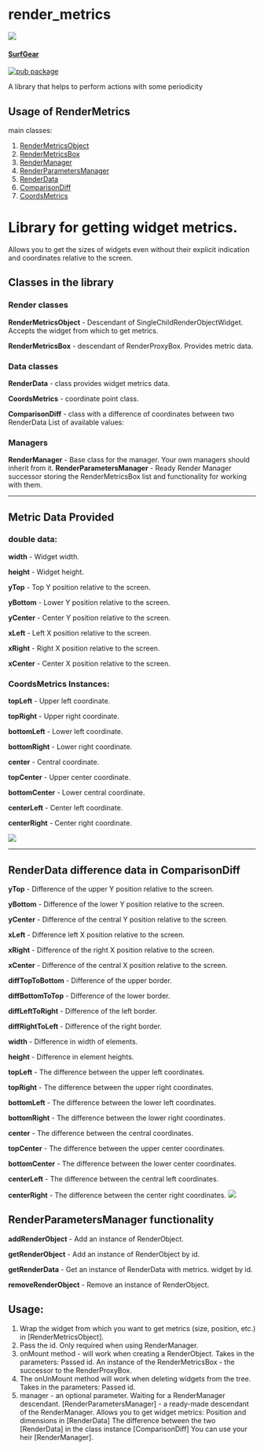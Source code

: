 # render_metrics

![](logo.png)

#### [SurfGear](https://github.com/surfstudio/SurfGear)
[![pub package](https://img.shields.io/pub/v/render_metrics?label=render_metrics)](https://pub.dev/packages/render_metrics)

A library that helps to perform actions with some periodicity
## Usage of RenderMetrics

main classes:

1. [RenderMetricsObject](./lib/src/render/render_metrics.dart)
2. [RenderMetricsBox](./lib/src/render/render_metrics.dart)
3. [RenderManager](./lib/src/manager/render_manager.dart)
4. [RenderParametersManager](./lib/src/manager/render_parameters_manager.dart)
5. [RenderData](./lib/src/data/render_data.dart)
6. [ComparisonDiff](./lib/src/data/comparison_diff.dart)
7. [CoordsMetrics](./lib/src/data/coords_metrics.dart)

# Library for getting widget metrics.

Allows you to get the sizes of widgets even without their explicit indication and coordinates relative to the screen.

## Classes in the library

### Render classes
**RenderMetricsObject** - Descendant of SingleChildRenderObjectWidget. Accepts the widget from which to get metrics.

**RenderMetricsBox** - descendant of RenderProxyBox. Provides metric data.

### Data classes
**RenderData** - class provides widget metrics data.

**CoordsMetrics** - coordinate point class.

**ComparisonDiff** - class with a difference of coordinates between two RenderData
List of available values:

### Managers
**RenderManager** - Base class for the manager. Your own managers should inherit from it.
**RenderParametersManager** - Ready Render Manager successor storing the RenderMetricsBox list and functionality for working with them.
____

## Metric Data Provided

### double data:
**width** - Widget width.

**height** - Widget height.

**yTop** - Top Y position relative to the screen.

**yBottom** - Lower Y position relative to the screen.

**yCenter** - Center Y position relative to the screen.

**xLeft** - Left X position relative to the screen.

**xRight** - Right X position relative to the screen.

**xCenter** - Center X position relative to the screen.

### CoordsMetrics Instances:
**topLeft** - Upper left coordinate.

**topRight** - Upper right coordinate.

**bottomLeft** - Lower left coordinate.

**bottomRight** - Lower right coordinate.

**center** - Central coordinate.

**topCenter** - Upper center coordinate.

**bottomCenter** - Lower central coordinate.

**centerLeft** - Center left coordinate.

**centerRight** - Center right coordinate.

![](metrics_image.jpg)
____

## RenderData difference data in ComparisonDiff
**yTop** - Difference of the upper Y position relative to the screen.

**yBottom** - Difference of the lower Y position relative to the screen.

**yCenter** - Difference of the central Y position relative to the screen.

**xLeft** - Difference left X position relative to the screen.

**xRight** - Difference of the right X position relative to the screen.

**xCenter** - Difference of the central X position relative to the screen.

**diffTopToBottom** - Difference of the upper border.

**diffBottomToTop** - Difference of the lower border.

**diffLeftToRight** - Difference of the left border.

**diffRightToLeft** - Difference of the right border.

**width** - Difference in width of elements.

**height** - Difference in element heights.

**topLeft** - The difference between the upper left coordinates.

**topRight** - The difference between the upper right coordinates.

**bottomLeft** - The difference between the lower left coordinates.

**bottomRight** - The difference between the lower right coordinates.

**center** - The difference between the central coordinates.

**topCenter** - The difference between the upper center coordinates.

**bottomCenter** - The difference between the lower center coordinates.

**centerLeft** - The difference between the central left coordinates.

**centerRight** - The difference between the center right coordinates.
![](diff_image.jpg)

## RenderParametersManager functionality
**addRenderObject** - Add an instance of RenderObject.

**getRenderObject** - Add an instance of RenderObject by id.

**getRenderData** - Get an instance of RenderData with metrics. widget by id.

**removeRenderObject** - Remove an instance of RenderObject.


## Usage:

1. Wrap the widget from which you want to get metrics (size, position, etc.) in [RenderMetricsObject].
2. Pass the id. Only required when using RenderManager.
3. onMount method - will work when creating a RenderObject.
Takes in the parameters:
Passed id.
An instance of the RenderMetricsBox - the successor to the RenderProxyBox.
4. The onUnMount method will work when deleting widgets from the tree.
Takes in the parameters:
Passed id.
5. manager - an optional parameter. Waiting for a RenderManager descendant.
[RenderParametersManager] - a ready-made descendant of the RenderManager.
Allows you to get widget metrics:
Position and dimensions in [RenderData]
The difference between the two [RenderData] in the class instance [ComparisonDiff]
You can use your heir [RenderManager].